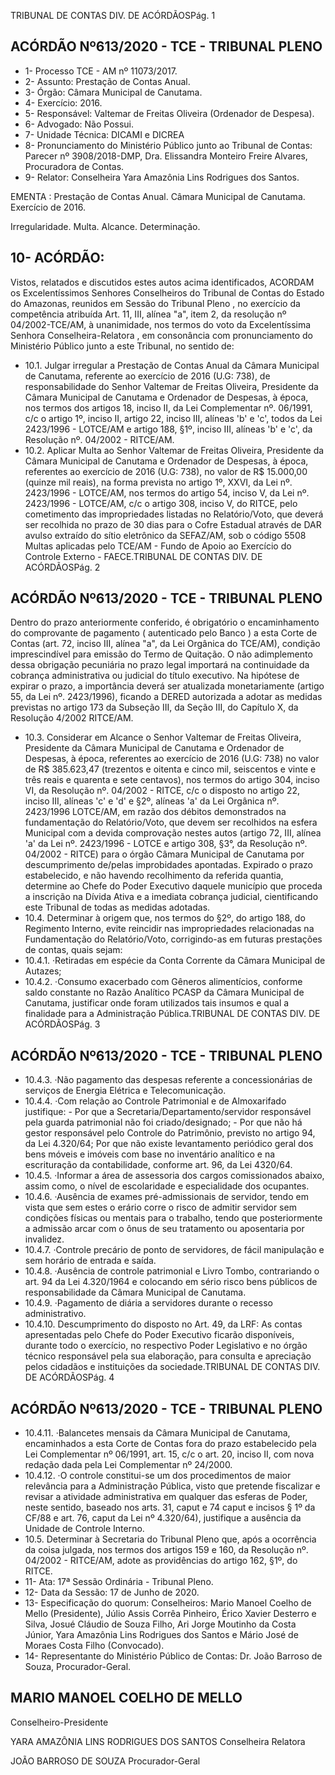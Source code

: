 TRIBUNAL DE CONTAS DIV. DE ACÓRDÃOSPág. 1

## ACÓRDÃO Nº613/2020 - TCE - TRIBUNAL PLENO

- 1- Processo TCE - AM nº 11073/2017.
- 2- Assunto: Prestação de Contas Anual.
- 3- Órgão: Câmara Municipal de Canutama.
- 4- Exercício: 2016.
- 5- Responsável: Valtemar de Freitas Oliveira (Ordenador de Despesa).
- 6- Advogado: Não Possui.
- 7- Unidade Técnica: DICAMI e DICREA
- 8- Pronunciamento  do  Ministério  Público  junto  ao  Tribunal  de  Contas: Parecer  nº 3908/2018-DMP, Dra. Elissandra Monteiro Freire Alvares, Procuradora de Contas.
- 9- Relator: Conselheira Yara Amazônia Lins Rodrigues dos Santos.

EMENTA : Prestação  de  Contas  Anual. Câmara Municipal de Canutama. Exercício de 2016.

Irregularidade. Multa. Alcance. Determinação.

## 10-  ACÓRDÃO:

Vistos, relatados e discutidos estes autos acima identificados, ACORDAM os Excelentíssimos Senhores Conselheiros do Tribunal de Contas do Estado do Amazonas, reunidos em Sessão do Tribunal Pleno , no exercício da competência atribuída Art. 11, III, alínea "a", item 2, da resolução nº 04/2002-TCE/AM, à unanimidade, nos termos do voto da Excelentíssima Senhora Conselheira-Relatora , em consonância com pronunciamento do Ministério Público junto a este Tribunal, no sentido de:

- 10.1. Julgar irregular a Prestação de Contas Anual da Câmara Municipal de Canutama, referente ao exercício de 2016 (U.G: 738), de responsabilidade do Senhor Valtemar de Freitas Oliveira, Presidente da Câmara Municipal de Canutama e Ordenador de Despesas, à época, nos termos dos artigos 18, inciso II, da Lei Complementar nº. 06/1991, c/c o artigo  1º,  inciso  II,  artigo  22,  inciso  III,  alíneas  'b'  e  'c',  todos  da  Lei 2423/1996 - LOTCE/AM e artigo 188, §1º, inciso III, alíneas 'b' e 'c', da Resolução nº. 04/2002 - RITCE/AM.
- 10.2. Aplicar Multa ao Senhor Valtemar de Freitas Oliveira, Presidente da Câmara Municipal  de  Canutama  e Ordenador  de  Despesas,  à  época, referentes ao exercício de 2016 (U.G: 738), no valor de R$ 15.000,00 (quinze  mil  reais),  na  forma  prevista  no  artigo  1º,  XXVI,  da  Lei  nº. 2423/1996 - LOTCE/AM, nos termos do artigo 54, inciso V, da Lei nº. 2423/1996  -  LOTCE/AM,  c/c  o  artigo  308,  inciso  V,  do  RITCE,  pelo cometimento das impropriedades listadas no Relatório/Voto, que deverá ser recolhida no prazo de 30 dias para o Cofre Estadual através de DAR avulso extraído do sítio eletrônico da SEFAZ/AM, sob o código 5508 Multas aplicadas pelo TCE/AM - Fundo de Apoio ao Exercício do Controle Externo - FAECE.TRIBUNAL DE CONTAS DIV. DE ACÓRDÃOSPág. 2

## ACÓRDÃO Nº613/2020 - TCE - TRIBUNAL PLENO

Dentro do prazo anteriormente conferido, é obrigatório o encaminhamento  do  comprovante  de  pagamento  ( autenticado  pelo Banco )  a  esta  Corte  de  Contas  (art.  72,  inciso  III,  alínea  "a",  da  Lei Orgânica do TCE/AM), condição imprescindível para emissão do Termo de Quitação. O não adimplemento dessa obrigação pecuniária no prazo legal importará na continuidade da cobrança administrativa ou judicial do título executivo. Na hipótese de expirar o prazo, a importância deverá ser atualizada monetariamente (artigo 55, da Lei nº. 2423/1996), ficando a DERED  autorizada  a  adotar  as  medidas  previstas  no  artigo  173  da Subseção  III,  da  Seção  III,  do  Capítulo  X,  da  Resolução  4/2002  RITCE/AM.

- 10.3. Considerar em Alcance o Senhor Valtemar de Freitas Oliveira, Presidente da Câmara Municipal de Canutama e Ordenador de Despesas, à época, referentes ao exercício de 2016 (U.G: 738) no valor de R$ 385.623,47 (trezentos e oitenta e cinco mil, seiscentos e vinte e três reais e quarenta e sete centavos), nos termos do artigo 304, inciso VI, da Resolução nº. 04/2002 - RITCE, c/c o disposto no artigo 22, inciso III,  alíneas 'c' e 'd' e §2º, alíneas 'a' da Lei Orgânica nº. 2423/1996 LOTCE/AM, em razão dos débitos demonstrados na fundamentação do Relatório/Voto, que  devem  ser  recolhidos  na  esfera  Municipal  com  a devida  comprovação  nestes  autos  (artigo  72,  III,  alínea  'a'  da  Lei  nº. 2423/1996 - LOTCE e artigo 308, §3°, da Resolução nº. 04/2002 - RITCE) para  o  órgão  Câmara  Municipal  de  Canutama  por  descumprimento de/pelas improbidades apontadas. Expirado o prazo estabelecido, e não havendo recolhimento da referida quantia, determine ao Chefe do Poder Executivo daquele município que proceda a inscrição na Dívida Ativa e a imediata  cobrança  judicial,  cientificando  este  Tribunal  de  todas  as medidas adotadas.
- 10.4. Determinar à  origem que,  nos  termos  do  §2º,  do  artigo  188,  do Regimento Interno,  evite  reincidir  nas  impropriedades  relacionadas  na Fundamentação do Relatório/Voto, corrigindo-as em futuras prestações de contas, quais sejam:
- 10.4.1. ·Retiradas  em  espécie  da  Conta  Corrente  da  Câmara Municipal de Autazes;
- 10.4.2. ·Consumo exacerbado com Gêneros alimentícios, conforme  saldo  constante  no  Razão  Analítico  PCASP  da Câmara  Municipal  de  Canutama,  justificar  onde  foram utilizados tais insumos e qual a finalidade para a Administração Pública.TRIBUNAL DE CONTAS DIV. DE ACÓRDÃOSPág. 3

## ACÓRDÃO Nº613/2020 - TCE - TRIBUNAL PLENO

- 10.4.3. ·Não pagamento das despesas referente a concessionárias de serviços de Energia Elétrica e Telecomunicação.
- 10.4.4. ·Com relação ao Controle Patrimonial e de Almoxarifado justifique:  -  Por  que  a  Secretaria/Departamento/servidor responsável pela guarda patrimonial não foi criado/designado; - Por que não há gestor responsável pelo Controle  do  Patrimônio,  previsto  no  artigo  94,  da  Lei 4.320/64; Por que não existe levantamento periódico geral dos bens móveis e imóveis com base no inventário analítico e na escrituração da contabilidade, conforme art. 96, da Lei 4320/64.
- 10.4.5. ·Informar a área de assessoria dos cargos comissionados abaixo, assim como, o nível de escolaridade e especialidade dos ocupantes.
- 10.4.6. ·Ausência de exames pré-admissionais de servidor, tendo em vista que sem estes o erário corre o risco de  admitir servidor sem condições físicas ou mentais para o trabalho, tendo que posteriormente a admissão arcar com o ônus de seu tratamento ou aposentaria por invalidez.
- 10.4.7. ·Controle precário de  ponto de servidores, de  fácil manipulação e sem horário de entrada e saída.
- 10.4.8. ·Ausência de controle patrimonial e Livro Tombo, contrariando o art. 94 da Lei 4.320/1964 e colocando em sério risco bens públicos de responsabilidade da Câmara Municipal de Canutama.
- 10.4.9. ·Pagamento  de  diária  a  servidores  durante  o  recesso administrativo.
- 10.4.10. Descumprimento do disposto no  Art.  49,  da  LRF:  As contas apresentadas pelo Chefe do Poder Executivo ficarão disponíveis, durante todo o exercício, no respectivo Poder Legislativo e no órgão técnico responsável pela sua elaboração, para consulta e apreciação pelos cidadãos e instituições da sociedade.TRIBUNAL DE CONTAS DIV. DE ACÓRDÃOSPág. 4

## ACÓRDÃO Nº613/2020 - TCE - TRIBUNAL PLENO

- 10.4.11. ·Balancetes mensais da Câmara Municipal de Canutama, encaminhados a esta Corte de Contas fora do prazo estabelecido pela Lei Complementar nº 06/1991, art. 15, c/c o art. 20, inciso II, com nova redação dada pela Lei Complementar nº 24/2000.
- 10.4.12. ·O controle constitui-se um dos procedimentos de maior relevância para a Administração Pública, visto que pretende fiscalizar  e  revisar  a  atividade  administrativa  em qualquer das esferas de Poder, neste sentido, baseado nos arts. 31, caput e 74 caput e incisos § 1º da CF/88 e art. 76, caput da Lei  nº  4.320/64),  justifique  a  ausência  da  Unidade  de Controle Interno.
- 10.5. Determinar à  Secretaria  do Tribunal  Pleno que, após a ocorrência da coisa  julgada,  nos  termos  dos  artigos  159  e  160,  da  Resolução  nº. 04/2002  -  RITCE/AM,  adote  as  providências  do  artigo  162, §1º, do RITCE.
- 11-  Ata: 17ª Sessão Ordinária - Tribunal Pleno.
- 12-  Data da Sessão: 17 de Junho de 2020.
- 13-  Especificação do quorum: Conselheiros: Mario Manoel Coelho de Mello (Presidente), Júlio Assis Corrêa Pinheiro, Érico Xavier Desterro e Silva, Josué Cláudio de Souza Filho, Ari Jorge Moutinho da Costa Júnior, Yara Amazônia Lins Rodrigues dos Santos e Mário José de Moraes Costa Filho (Convocado).
- 14-  Representante  do  Ministério  Público  de  Contas: Dr. João  Barroso  de  Souza, Procurador-Geral.

## MARIO MANOEL COELHO DE MELLO

Conselheiro-Presidente

YARA AMAZÔNIA LINS RODRIGUES DOS SANTOS Conselheira Relatora

JOÃO BARROSO DE SOUZA Procurador-Geral